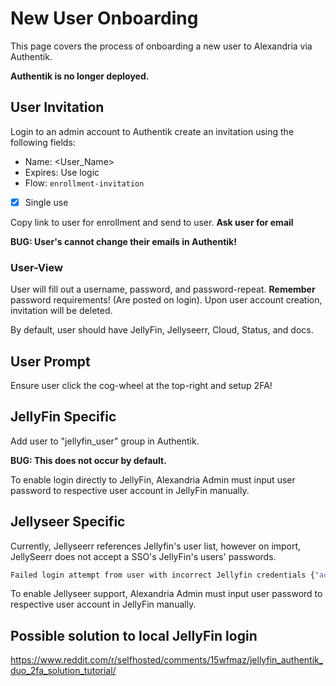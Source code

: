 # New User Onboarding

This page covers the process of onboarding a new user to Alexandria via Authentik.

**Authentik is no longer deployed.**

## User Invitation

Login to an admin account to Authentik create an invitation using the following fields:

- Name: <User_Name>
- Expires: Use logic
- Flow: `enrollment-invitation`
- [X] Single use

Copy link to user for enrollment and send to user. **Ask user for email**

**BUG: User's cannot change their emails in Authentik!**

### User-View

User will fill out a username, password, and password-repeat. **Remember** password requirements! (Are posted on login). Upon user account creation, invitation will be deleted.

By default, user should have JellyFin, Jellyseerr, Cloud, Status, and docs.

## User Prompt

Ensure user click the cog-wheel at the top-right and setup 2FA!

## JellyFin Specific

Add user to "jellyfin_user" group in Authentik.

**BUG: This does not occur by default.**

To enable login directly to JellyFin, Alexandria Admin must input user password to respective user account in JellyFin manually.

## Jellyseer Specific

Currently, Jellyseerr references Jellyfin's user list, however on import, JellySeerr does not accept a SSO's JellyFin's users' passwords.

```bash
Failed login attempt from user with incorrect Jellyfin credentials {"account":{"ip":"<IP_HERE>","email":"<USER_NAME>","password":"__REDACTED__"}}
```

To enable Jellyseer support, Alexandria Admin must input user password to respective user account in JellyFin manually.

## Possible solution to local JellyFin login

https://www.reddit.com/r/selfhosted/comments/15wfmaz/jellyfin_authentik_duo_2fa_solution_tutorial/
